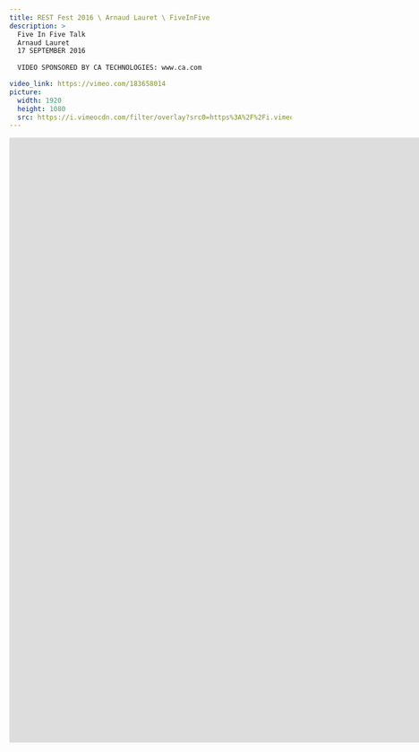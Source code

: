 ```yaml
---
title: REST Fest 2016 \ Arnaud Lauret \ FiveInFive
description: >
  Five In Five Talk
  Arnaud Lauret
  17 SEPTEMBER 2016
  
  VIDEO SPONSORED BY CA TECHNOLOGIES: www.ca.com

video_link: https://vimeo.com/183658014
picture:
  width: 1920
  height: 1080
  src: https://i.vimeocdn.com/filter/overlay?src0=https%3A%2F%2Fi.vimeocdn.com%2Fvideo%2F592934568_1920x1080.jpg&src1=http%3A%2F%2Ff.vimeocdn.com%2Fp%2Fimages%2Fcrawler_play.png
---
```

<iframe src="https://player.vimeo.com/video/183658014?title=0&byline=0&portrait=0&badge=0&autopause=0&player_id=0" width="1920" height="1080" frameborder="0" title="REST Fest 2016 \ Arnaud Lauret \ FiveInFive" webkitallowfullscreen mozallowfullscreen allowfullscreen></iframe>